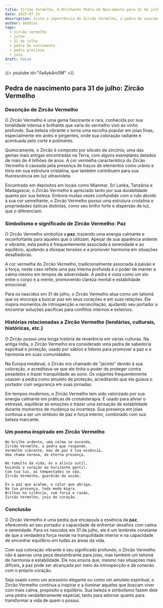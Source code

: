 ```yaml
---
title: Zircão Vermelho, A Brilhante Pedra de Nascimento para 31 de julho
date: 2025-07-31
description: Sinta a importância de Zircão Vermelho, a pedra de nascimento de 31 de julho que simboliza Paz. Deixe que sua beleza e significado iluminem seu dia.
author: 365dias
tags:
  - zircão vermelho
  - julho
  - 31 de julho
  - pedra de nascimento
  - pedra preciosa
  - joia
draft: false
---
```


{{< youtube id="i1a4yk4rc0M" >}}

## Pedra de nascimento para 31 de julho: Zircão Vermelho

### Descrição de Zircão Vermelho

O Zircão Vermelho é uma gema fascinante e rara, conhecida por sua tonalidade intensa e brilhante que varia do vermelho vivo ao vinho profundo. Sua beleza vibrante o torna uma escolha popular em joias finas, especialmente em anéis e pingentes, onde sua coloração radiante é acentuada pelo corte e polimento.

Quimicamente, o Zircão é composto por silicato de zircônio, uma das gemas mais antigas encontradas na Terra, com alguns exemplares datados de mais de 4 bilhões de anos. A cor vermelha característica do Zircão Vermelho é causada pela presença de traços de elementos como urânio e tório em sua estrutura cristalina, que também contribuem para sua fluorescência em luz ultravioleta.

Encontrado em depósitos em locais como Mianmar, Sri Lanka, Tanzânia e Madagascar, o Zircão Vermelho é apreciado tanto por sua durabilidade quanto por sua beleza. Embora muitas vezes confundido com o rubi devido à sua cor semelhante, o Zircão Vermelho possui uma estrutura cristalina e propriedades ópticas distintas, como seu brilho forte e dispersão de luz, que o diferenciam.

### Simbolismo e significado de Zircão Vermelho: Paz

O Zircão Vermelho simboliza a **paz**, trazendo uma energia calmante e reconfortante para aqueles que o utilizam. Apesar de sua aparência ardente e vibrante, esta pedra é frequentemente associada à serenidade e ao equilíbrio, ajudando a dissipar tensões e a promover harmonia em situações desafiadoras.

A cor vermelha do Zircão Vermelho, tradicionalmente associada à paixão e à força, neste caso reflete uma paz interna profunda e o poder de manter a calma mesmo em tempos de adversidade. A pedra é vista como um elo entre o corpo e a mente, promovendo clareza mental e estabilidade emocional.

Para os nascidos em 31 de julho, o Zircão Vermelho atua como um talismã que os encoraja a buscar paz em seus corações e em suas relações. Ele inspira momentos de introspecção e reconciliação, ajudando seu portador a encontrar soluções pacíficas para conflitos internos e externos.

### Histórias relacionadas a Zircão Vermelho (lendárias, culturais, históricas, etc.)

O Zircão possui uma longa história de reverência em várias culturas. Na antiga Índia, o Zircão Vermelho era considerado uma pedra de sabedoria espiritual e proteção, usado por sábios e líderes para promover a paz e a harmonia em suas comunidades.

Na Europa medieval, o Zircão era chamado de "jacinto" devido à sua coloração, e acreditava-se que ele tinha o poder de proteger contra pesadelos e trazer tranquilidade ao sono. Os viajantes frequentemente usavam a pedra como amuleto de proteção, acreditando que ela guiava o portador com segurança em suas jornadas.

Em tempos modernos, o Zircão Vermelho tem sido valorizado por sua energia calmante em práticas de cristaloterapia. É usado para aliviar o estresse, equilibrar as emoções e trazer uma sensação de estabilidade durante momentos de mudança ou incerteza. Sua presença em joias continua a ser um símbolo de paz e força interior, combinado com sua beleza marcante.

### Um poema inspirado em Zircão Vermelho

```
No brilho ardente, uma calma se esconde,  
Zircão Vermelho, a pedra que responde.  
Vermelho vibrante, mas de paz é tua essência,  
Uma chama serena, de eterna presença.  

No tumulto da vida, és o alívio sutil,  
Guiando o coração ao horizonte gentil.  
Com tua luz, as tempestades se vão,  
Zircão Vermelho, guardião da união.  

És a paz que acalma, o calor que abriga,  
Na tua presença, todo medo migra.  
Brilhas no silêncio, com força e razão,  
Zircão Vermelho, joia do coração.
```

### Conclusão

O Zircão Vermelho é uma pedra que encapsula a essência da **paz**, oferecendo ao seu portador a capacidade de enfrentar desafios com calma e serenidade. Para os nascidos em 31 de julho, ele é um lembrete constante de que a verdadeira força reside na tranquilidade interior e na capacidade de encontrar equilíbrio em todas as áreas da vida.

Com sua coloração vibrante e seu significado profundo, o Zircão Vermelho não é apenas uma peça deslumbrante para joias, mas também um talismã de harmonia e estabilidade. Ele nos ensina que, mesmo nas situações mais difíceis, a paz pode ser alcançada por meio da introspecção e da conexão com o próprio coração.

Seja usado como um acessório elegante ou como um amuleto espiritual, o Zircão Vermelho continua a inspirar e a iluminar aqueles que buscam viver com mais calma, propósito e equilíbrio. Sua beleza e simbolismo fazem dele uma pedra verdadeiramente especial, tanto para adornar quanto para transformar a vida de quem o possui.